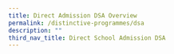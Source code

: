 ```yaml
---
title: Direct Admission DSA Overview
permalink: /distinctive-programmes/dsa
description: ""
third_nav_title: Direct School Admission DSA
---
```

